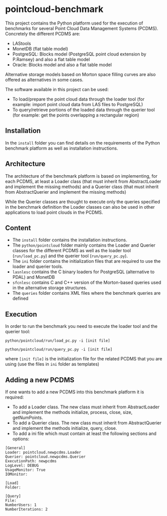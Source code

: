 pointcloud-benchmark
====================

This project contains the Python platform used for the execution of benchmarks 
for several Point Cloud Data Management Systems (PCDMS). Concretely the 
different PCDMS are:
 - LAStools
 - MonetDB (flat table model)
 - PostgreSQL: Blocks model (PostgreSQL point cloud extension by P.Ramsey) and 
 also a flat table model
 - Oracle: Blocks model and also a flat table model

Alternative storage models based on Morton space filling curves are also offered
as alternatives in some cases.

The software available in this project can be used:
 - To load/prepare the point cloud data through the loader tool
 (for example: import point cloud data from LAS files to PostgreSQL)
 - To query/retrieve portions of the loaded data through the querier tool
 (for example: get the points overlapping a rectangular region) 
 
 
Installation
------------

In the `install` folder you can find details on the requirements of the
Python benchmark platform as well as installation instructions. 


Architecture
------------

The architecture of the benchmark platform is based on implementing, for each 
PCDMS, at least a Loader class (that must inherit from AbstractLoader and 
implement the missing methods) and a Querier class (that must inherit from 
AbstractQuerier and implement the missing methods)

While the Querier classes are thought to execute only the queries specified in 
the benchmark definition the Loader classes can also be used in other 
applications to load point clouds in the PCDMS. 


Content
-------
- The `install` folder contains the installation instructions.
- The `python/pointcloud` folder mainly contains the Loader and Querier classes for
the different PCDMS as well as the loader tool (`run/load_pc.py`) and the querier tool
(`run/query_pc.py`). 
- The `ini` folder contains the initialization files that are required to use
the loader and querier tools.
- `lasnlesc` contains the C binary loaders for PostgreSQL (alternative to PDAL) and MonetDB 
- `sfcnlesc` contains C and C++ version of the Morton-based queries used in the 
alternative storage structures.
- The `queries` folder contains XML files where the benchmark queries are defined


Execution
---------

In order to run the benchmark you need to execute the loader tool and the querier tool:

`python/pointcloud/run/load_pc.py -i [init file]` 

`python/pointcloud/run/query_pc.py -i [init file]`

where `[init file]` is the initialization file for the related PCDMS that you are 
using (use the files in `ini` folder as templates)

Adding a new PCDMS
------------------

If one wants to add a new PCDMS into this benchmark platform it is required:
 - To add a Loader class. The new class must inherit from AbstractLoader and implement the methods 
 initialize, process, close, size, getNumPoints.
 - To add a Querier class. The new class must inherit from AbstractQuerier and implement the methods
 initialize, query, close.
 - To add a ini file which must contain at least the following sections and options:
 
 ```
 [General]
Loader: pointcloud.newpcdms.Loader
Querier: pointcloud.newpcdms.Querier
ExecutionPath: newpcdms
LogLevel: DEBUG
UsageMonitor: True
IOMonitor:

[Load]
Folder: 

[Query]
File: 
NumberUsers: 1
NumberIterations: 2
```
 
